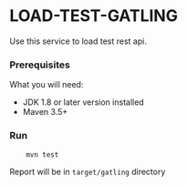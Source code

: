 # LOAD-TEST-GATLING

Use this service to load test rest api.

### Prerequisites 
What you will need:
 - JDK 1.8 or later version installed
 - Maven 3.5+
 
 ### Run
 
 ```bash
     mvn test
 ```
Report will be in `target/gatling` directory

